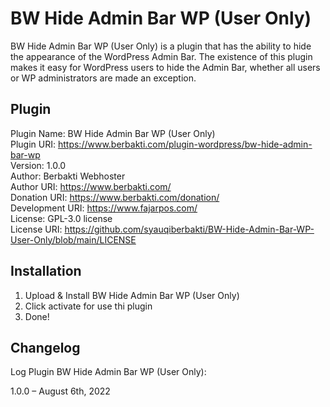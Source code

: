 # BW Hide Admin Bar WP (User Only)
BW Hide Admin Bar WP (User Only) is a plugin that has the ability to hide the appearance of the WordPress Admin Bar. The existence of this plugin makes it easy for WordPress users to hide the Admin Bar, whether all users or WP administrators are made an exception.

## Plugin

Plugin Name: BW Hide Admin Bar WP (User Only)<br>
Plugin URI: https://www.berbakti.com/plugin-wordpress/bw-hide-admin-bar-wp<br>
Version: 1.0.0<br>
Author: Berbakti Webhoster<br>
Author URI: https://www.berbakti.com/<br>
Donation URI: https://www.berbakti.com/donation/<br>
Development URI: https://www.fajarpos.com/<br>
License: GPL-3.0 license<br>
License URI: https://github.com/syauqiberbakti/BW-Hide-Admin-Bar-WP-User-Only/blob/main/LICENSE

## Installation

1. Upload & Install BW Hide Admin Bar WP (User Only)
2. Click activate for use thi plugin
3. Done!

## Changelog

Log Plugin BW Hide Admin Bar WP (User Only):

1.0.0 – August 6th, 2022
